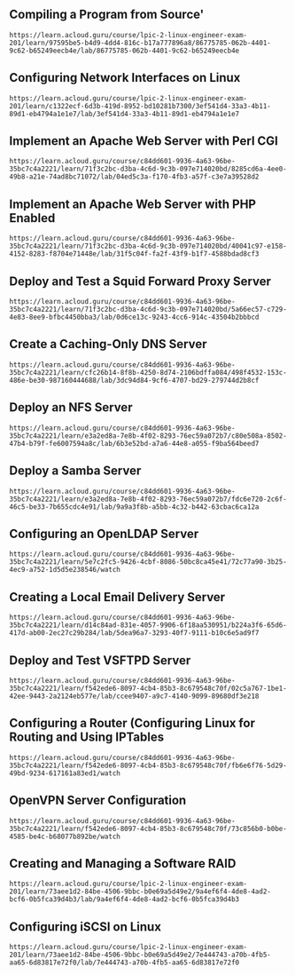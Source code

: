 
## Compiling a Program from Source'
```
https://learn.acloud.guru/course/lpic-2-linux-engineer-exam-201/learn/97595be5-b4d9-4dd4-816c-b17a777896a8/86775785-062b-4401-9c62-b65249eecb4e/lab/86775785-062b-4401-9c62-b65249eecb4e
```
## Configuring Network Interfaces on Linux
```
https://learn.acloud.guru/course/lpic-2-linux-engineer-exam-201/learn/c1322ecf-6d3b-419d-8952-bd10281b7300/3ef541d4-33a3-4b11-89d1-eb4794a1e1e7/lab/3ef541d4-33a3-4b11-89d1-eb4794a1e1e7
```



## Implement an Apache Web Server with Perl CGI
```
https://learn.acloud.guru/course/c84dd601-9936-4a63-96be-35bc7c4a2221/learn/71f3c2bc-d3ba-4c6d-9c3b-097e714020bd/8285cd6a-4ee0-49b8-a21e-74ad8bc71072/lab/04ed5c3a-f170-4fb3-a57f-c3e7a39528d2
```
## Implement an Apache Web Server with PHP Enabled
```
https://learn.acloud.guru/course/c84dd601-9936-4a63-96be-35bc7c4a2221/learn/71f3c2bc-d3ba-4c6d-9c3b-097e714020bd/40041c97-e158-4152-8283-f8704e71448e/lab/31f5c04f-fa2f-43f9-b1f7-4588bdad8cf3
```
## Deploy and Test a Squid Forward Proxy Server
```
https://learn.acloud.guru/course/c84dd601-9936-4a63-96be-35bc7c4a2221/learn/71f3c2bc-d3ba-4c6d-9c3b-097e714020bd/5a66ec57-c729-4e83-8ee9-bfbc4450bba3/lab/0d6ce13c-9243-4cc6-914c-43504b2bbbcd
```
## Create a Caching-Only DNS Server
```
https://learn.acloud.guru/course/c84dd601-9936-4a63-96be-35bc7c4a2221/learn/cfc26b14-8f8b-4250-8d74-2106bdffa084/498f4532-153c-486e-be30-987160444688/lab/3dc94d84-9cf6-4707-bd29-279744d2b8cf
```
## Deploy an NFS Server
```
https://learn.acloud.guru/course/c84dd601-9936-4a63-96be-35bc7c4a2221/learn/e3a2ed8a-7e8b-4f02-8293-76ec59a072b7/c80e508a-8502-47b4-b79f-fe6007594a8c/lab/6b3e52bd-a7a6-44e8-a055-f9ba564beed7

```
## Deploy a Samba Server
```
https://learn.acloud.guru/course/c84dd601-9936-4a63-96be-35bc7c4a2221/learn/e3a2ed8a-7e8b-4f02-8293-76ec59a072b7/fdc6e720-2c6f-46c5-be33-7b655cdc4e91/lab/9a9a3f8b-a5bb-4c32-b442-63cbac6ca12a

```
## Configuring an OpenLDAP Server
```
https://learn.acloud.guru/course/c84dd601-9936-4a63-96be-35bc7c4a2221/learn/5e7c2fc5-9426-4cbf-8086-50bc8ca45e41/72c77a90-3b25-4ec9-a752-1d5d5e238546/watch
```
## Creating a Local Email Delivery Server
```
https://learn.acloud.guru/course/c84dd601-9936-4a63-96be-35bc7c4a2221/learn/d14c84ad-831e-4057-9906-6f18aa530951/b224a3f6-65d6-417d-ab00-2ec27c29b284/lab/5dea96a7-3293-40f7-9111-b10c6e5ad9f7

```
## Deploy and Test VSFTPD Server
```
https://learn.acloud.guru/course/c84dd601-9936-4a63-96be-35bc7c4a2221/learn/f542ede6-8097-4cb4-85b3-8c679548c70f/02c5a767-1be1-42ee-9443-2a2124eb577e/lab/ccee9407-a9c7-4140-9099-89680df3e218
```
## Configuring a Router (Configuring Linux for Routing and Using IPTables
```
https://learn.acloud.guru/course/c84dd601-9936-4a63-96be-35bc7c4a2221/learn/f542ede6-8097-4cb4-85b3-8c679548c70f/fb6e6f76-5d29-49bd-9234-617161a83ed1/watch
```
## OpenVPN Server Configuration
```
https://learn.acloud.guru/course/c84dd601-9936-4a63-96be-35bc7c4a2221/learn/f542ede6-8097-4cb4-85b3-8c679548c70f/73c856b0-b0be-4585-be4c-b68077b892be/watch

```
## Creating and Managing a Software RAID
```
https://learn.acloud.guru/course/lpic-2-linux-engineer-exam-201/learn/73aee1d2-84be-4506-9bbc-b0e69a5d49e2/9a4ef6f4-4de8-4ad2-bcf6-0b5fca39d4b3/lab/9a4ef6f4-4de8-4ad2-bcf6-0b5fca39d4b3
```
## Configuring iSCSI on Linux
```
https://learn.acloud.guru/course/lpic-2-linux-engineer-exam-201/learn/73aee1d2-84be-4506-9bbc-b0e69a5d49e2/7e444743-a70b-4fb5-aa65-6d83817e72f0/lab/7e444743-a70b-4fb5-aa65-6d83817e72f0
```


